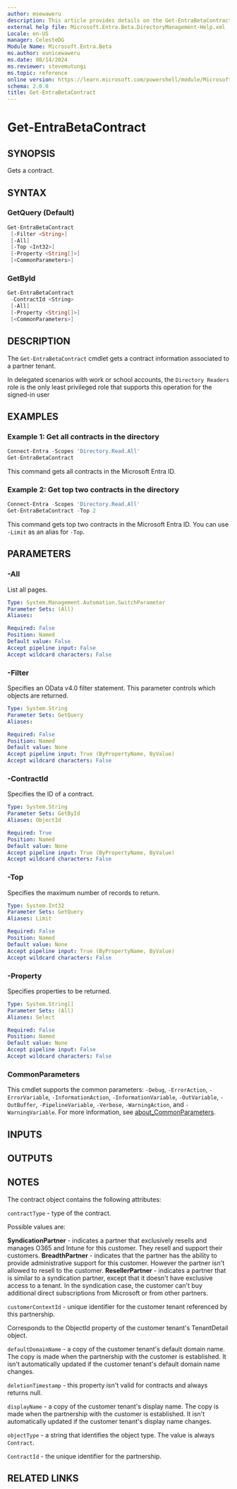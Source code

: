 ```yaml
---
author: msewaweru
description: This article provides details on the Get-EntraBetaContract command.
external help file: Microsoft.Entra.Beta.DirectoryManagement-Help.xml
Locale: en-US
manager: CelesteDG
Module Name: Microsoft.Entra.Beta
ms.author: eunicewaweru
ms.date: 08/14/2024
ms.reviewer: stevemutungi
ms.topic: reference
online version: https://learn.microsoft.com/powershell/module/Microsoft.Entra.Beta/Get-EntraBetaContract
schema: 2.0.0
title: Get-EntraBetaContract
---
```


# Get-EntraBetaContract

## SYNOPSIS

Gets a contract.

## SYNTAX

### GetQuery (Default)

```powershell
Get-EntraBetaContract
 [-Filter <String>]
 [-All]
 [-Top <Int32>]
 [-Property <String[]>]
 [<CommonParameters>]
```

### GetById

```powershell
Get-EntraBetaContract
 -ContractId <String>
 [-All]
 [-Property <String[]>]
 [<CommonParameters>]
```

## DESCRIPTION

The `Get-EntraBetaContract` cmdlet gets a contract information associated to a partner tenant.

In delegated scenarios with work or school accounts, the `Directory Readers` role is the only least privileged role that supports this operation for the signed-in user

## EXAMPLES

### Example 1: Get all contracts in the directory

```powershell
Connect-Entra -Scopes 'Directory.Read.All'
Get-EntraBetaContract
```

This command gets all contracts in the Microsoft Entra ID.

### Example 2: Get top two contracts in the directory

```powershell
Connect-Entra -Scopes 'Directory.Read.All'
Get-EntraBetaContract -Top 2
```

This command gets top two contracts in the Microsoft Entra ID. You can use `-Limit` as an alias for `-Top`.

## PARAMETERS

### -All

List all pages.

```yaml
Type: System.Management.Automation.SwitchParameter
Parameter Sets: (All)
Aliases:

Required: False
Position: Named
Default value: False
Accept pipeline input: False
Accept wildcard characters: False
```

### -Filter

Specifies an OData v4.0 filter statement.
This parameter controls which objects are returned.

```yaml
Type: System.String
Parameter Sets: GetQuery
Aliases:

Required: False
Position: Named
Default value: None
Accept pipeline input: True (ByPropertyName, ByValue)
Accept wildcard characters: False
```

### -ContractId

Specifies the ID of a contract.

```yaml
Type: System.String
Parameter Sets: GetById
Aliases: ObjectId

Required: True
Position: Named
Default value: None
Accept pipeline input: True (ByPropertyName, ByValue)
Accept wildcard characters: False
```

### -Top

Specifies the maximum number of records to return.

```yaml
Type: System.Int32
Parameter Sets: GetQuery
Aliases: Limit

Required: False
Position: Named
Default value: None
Accept pipeline input: True (ByPropertyName, ByValue)
Accept wildcard characters: False
```

### -Property

Specifies properties to be returned.

```yaml
Type: System.String[]
Parameter Sets: (All)
Aliases: Select

Required: False
Position: Named
Default value: None
Accept pipeline input: False
Accept wildcard characters: False
```

### CommonParameters

This cmdlet supports the common parameters: `-Debug`, `-ErrorAction`, `-ErrorVariable`, `-InformationAction`, `-InformationVariable`, `-OutVariable`, `-OutBuffer`, `-PipelineVariable`, `-Verbose`, `-WarningAction`, and `-WarningVariable`. For more information, see [about_CommonParameters](https://go.microsoft.com/fwlink/?LinkID=113216).

## INPUTS

## OUTPUTS

## NOTES

The contract object contains the following attributes:

`contractType` - type of the contract.

Possible values are:

**SyndicationPartner** - indicates a partner that exclusively resells and manages O365 and Intune for this customer.
They resell and support their customers.
**BreadthPartner** - indicates that the partner has the ability to provide administrative support for this customer. However the partner isn't allowed to resell to the customer.
**ResellerPartner** - indicates a partner that is similar to a syndication partner, except that it doesn't have exclusive access to a tenant. In the syndication case, the customer can't buy additional direct subscriptions from Microsoft or from other partners.

`customerContextId` - unique identifier for the customer tenant referenced by this partnership.

Corresponds to the ObjectId property of the customer tenant's TenantDetail object.

`defaultDomainName` - a copy of the customer tenant's default domain name. The copy is made when the partnership with the customer is established. It isn't automatically updated if the customer tenant's default domain name changes.

`deletionTimestamp` - this property isn't valid for contracts and always returns null.

`displayName` - a copy of the customer tenant's display name. The copy is made when the partnership with the customer is established. It isn't automatically updated if the customer tenant's display name changes.

`objectType` - a string that identifies the object type. The value is always `Contract`.

`ContractId` - the unique identifier for the partnership.

## RELATED LINKS
